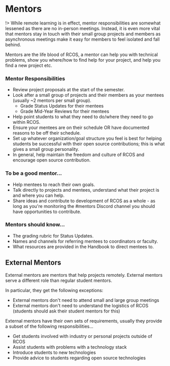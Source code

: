 # Mentors

!> While remote learning is in effect, mentor responsibilities are somewhat lessened as there are no in-person meetings. Instead, it is even more vital that mentors stay in touch with their small group projects and members as asynchronous meetings make it easy for members to feel isolated and fall behind.

Mentors are the life blood of RCOS, a mentor can help you with technical problems, show you where/how to find help for your project, and help you find a new project etc.

### Mentor Responsibilities
- Review project proposals at the start of the semester.
- Look after a small group of projects and their members as your mentees (usually ~2 mentors per small group).
    - Grade Status Updates for their mentees
    - Grade Mid-Year Reviews for their mentees 
- Help point students to what they need to do/where they need to go within RCOS.
- Ensure your mentees are on their schedule OR have documented reasons to be off their schedule.
- Set up whatever organization/goal structure you feel is best for helping students be successful with their open source contributions; this is what gives a small group personality.
- In general, help maintain the freedom and culture of RCOS and encourage open source contribution.

### To be a good mentor...
- Help mentees to reach their own goals.
- Talk directly to projects and mentees, understand what their project is and where you can help.
- Share ideas and contribute to development of RCOS as a whole - as long as you're monitoring the #mentors Discord channel you should have opportunities to contribute.

### Mentors should know...
- The grading rubric for Status Updates.
- Names and channels for referring mentees to coordinators or faculty.
- What resources are provided in the Handbook to direct mentees to.

<!-- TODO: Add "Become a Mentor" section -->



<!-- ## Student Coordinators

Student coordinators are mentors that organize the first couple weeks as well
as the large group meetings. If you're having an issue and your mentor can't
point you in the right direction, a coordinator will be able to direct you
towards another mentor, faculty or help you directly. -->

## External Mentors

External mentors are mentors that help projects remotely. External mentors serve a different role than regular student mentors.

In particular, they get the following exceptions:
- External mentors don't need to attend small and large group meetings
- External mentors don't need to understand the logistics of RCOS (students should ask their student mentors for this)

External mentors have their own sets of requirements, usually they provide a subset of the following responsibilities...
- Get students involved with industry or personal projects outside of RCOS
- Assist students with problems with a technology stack
- Introduce students to new technologies
- Provide advice to students regarding open source technologies

